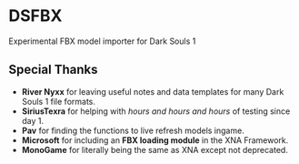 # DSFBX
Experimental FBX model importer for Dark Souls 1

## Special Thanks
* **River Nyxx** for leaving useful notes and data templates for many Dark Souls 1 file formats.
* **SiriusTexra** for helping with *hours and hours and hours* of testing since day 1.
* **Pav** for finding the functions to live refresh models ingame.
* **Microsoft** for including an **FBX loading module** in the XNA Framework.
* **MonoGame** for literally being the same as XNA except not deprecated.
